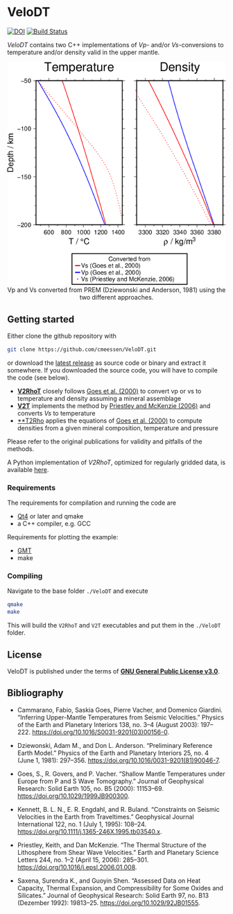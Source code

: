 # VeloDT

[![DOI](https://zenodo.org/badge/121383426.svg)](https://zenodo.org/badge/latestdoi/121383426)
[![Build Status](https://travis-ci.org/cmeessen/VeloDT.svg?branch=restructure-repo)](https://travis-ci.org/cmeessen/VeloDT)

*VeloDT* contains two C++ implementations of *Vp*- and/or *Vs*-conversions to temperature and/or density valid in the upper mantle.

<p align="center">
<img src="./Example/results.png"><br>
Vp and Vs converted from PREM (Dziewonski and Anderson, 1981) using the two
different approaches.
</p>

## Getting started

Either clone the github repository with

```bash
git clone https://github.com/cmeessen/VeloDT.git
```

or download the [latest release](https://github.com/cmeessen/VeloDT/releases/latest) as source code or binary and extract it somewhere. If you downloaded the source code, you will have to compile the code (see below).

- [**V2RhoT**](./V2RhoT.md) closely follows [Goes et al. (2000)](https://doi.org/10.1029/1999JB900300) to convert vp or vs to temperature and density assuming a mineral assemblage
- [**V2T**](./V2T.md) implements the method by [Priestley and McKenzie (2006)](https://doi.org/10.1016/j.epsl.2006.01.008) and converts *Vs* to temperature
- [**T2Rho](./T2Rho.md) applies the equations of [Goes et al. (2000)](https://doi.org/10.1029/1999JB900300) to compute densities from a given mineral composition, temperature and pressure

Please refer to the original publications for validity and pitfalls of the methods.

A Python implementation of *V2RhoT*, optimized for regularly gridded data, is available [here](https://github.com/cmeessen/VelocityConversion).

### Requirements

The requirements for compilation and running the code are

- [Qt4](https://www.qt.io/download) or later and qmake
- a C++ compiler, e.g. GCC

Requirements for plotting the example:

- [GMT](http://gmt.soest.hawaii.edu/)
- make

### Compiling

Navigate to the base folder `./VeloDT` and execute

```bash
qmake
make
```

This will build the `V2RhoT` and `V2T` executables and put them in the `./VeloDT` folder.

## License

VeloDT is published under the terms of [**GNU General Public License v3.0**](./LICENSE).

## Bibliography

- Cammarano, Fabio, Saskia Goes, Pierre Vacher, and Domenico Giardini. “Inferring Upper-Mantle Temperatures from Seismic Velocities.” Physics of the Earth and Planetary Interiors 138, no. 3–4 (August 2003): 197–222. https://doi.org/10.1016/S0031-9201(03)00156-0.

- Dziewonski, Adam M., and Don L. Anderson. “Preliminary Reference Earth Model.” Physics of the Earth and Planetary Interiors 25, no. 4 (June 1, 1981): 297–356. https://doi.org/10.1016/0031-9201(81)90046-7.

- Goes, S., R. Govers, and P. Vacher. “Shallow Mantle Temperatures under Europe from P and S Wave Tomography.” Journal of Geophysical Research: Solid Earth 105, no. B5 (2000): 11153–69. https://doi.org/10.1029/1999JB900300.

- Kennett, B. L. N., E. R. Engdahl, and R. Buland. “Constraints on Seismic Velocities in the Earth from Traveltimes.” Geophysical Journal International 122, no. 1 (July 1, 1995): 108–24. https://doi.org/10.1111/j.1365-246X.1995.tb03540.x.

- Priestley, Keith, and Dan McKenzie. “The Thermal Structure of the Lithosphere from Shear Wave Velocities.” Earth and Planetary Science Letters 244, no. 1–2 (April 15, 2006): 285–301. https://doi.org/10.1016/j.epsl.2006.01.008.

- Saxena, Surendra K., and Guoyin Shen. “Assessed Data on Heat Capacity, Thermal Expansion, and Compressibility for Some Oxides and Silicates.” Journal of Geophysical Research: Solid Earth 97, no. B13 (Dezember 1992): 19813–25. https://doi.org/10.1029/92JB01555.
